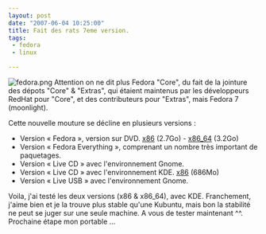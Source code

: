 ```yaml
---
layout: post
date: "2007-06-04 10:25:00"
title: Fait des rats 7eme version.
tags:
 - fedora
 - linux

---
```


![fedora.png](/public/Linux/fedora.png) Attention on ne dit plus Fedora "Core", du fait de la jointure des dépots "Core" & "Extras", qui étaient maintenus par les développeurs RedHat pour "Core", et des contributeurs pour "Extras", mais Fedora 7 (moonlight).

Cette nouvelle mouture se décline en plusieurs versions :

  * Version « Fedora », version sur DVD. [x86](http://www.mirrorservice.org/sites/download.fedora.redhat.com/pub/fedora/linux/releases/7/Fedora/i386/iso/F-7-i386-DVD.iso) (2.7Go) - [x86_64](http://www.mirrorservice.org/sites/download.fedora.redhat.com/pub/fedora/linux/releases/7/Fedora/x86_64/iso/F-7-x86_64-DVD.iso) (3.2Go)
  * Version « Fedora Everything », comprenant un nombre très important de paquetages.	
  * Version « Live CD » avec l'environnement Gnome.
  * Version « Live CD » avec l'environnement KDE. [x86](http://www.mirrorservice.org/sites/download.fedora.redhat.com/pub/fedora/linux/releases/7/Live/i386/Fedora-7-KDE-Live-i686.iso) (686Mo)
  * Version « Live USB » avec l'environnement Gnome.

Voila, j'ai testé les deux versions (x86 & x86_64), avec KDE. Franchement, j'aime bien et je la trouve plus stable qu'une Kubuntu, mais bon la stabilité ne peut se juger sur une seule machine. A vous de tester maintenant ^^.
Prochaine étape mon portable ...
